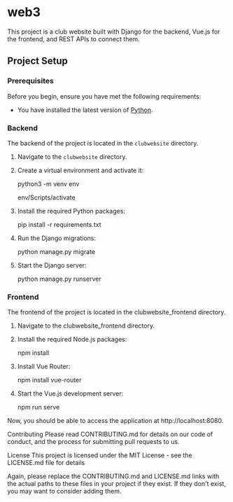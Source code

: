 # web3

This project is a club website built with Django for the backend, Vue.js for the frontend, and REST APIs to connect them.

## Project Setup

### Prerequisites

Before you begin, ensure you have met the following requirements:

- You have installed the latest version of [Python](https://www.python.org/downloads/).

### Backend

The backend of the project is located in the `clubwebsite` directory.

1. Navigate to the `clubwebsite` directory.

2. Create a virtual environment and activate it:

    python3 -m venv env

    env/Scripts/activate

3. Install the required Python packages:

    pip install -r requirements.txt

4. Run the Django migrations:

    python manage.py migrate

5. Start the Django server:
    
    python manage.py runserver


### Frontend
The frontend of the project is located in the clubwebsite_frontend directory.

1. Navigate to the clubwebsite_frontend directory.

2. Install the required Node.js packages:

    npm install

3. Install Vue Router:

    npm install vue-router

4. Start the Vue.js development server:

    npm run serve


Now, you should be able to access the application at http://localhost:8080.

Contributing
Please read CONTRIBUTING.md for details on our code of conduct, and the process for submitting pull requests to us.

License
This project is licensed under the MIT License - see the LICENSE.md file for details


Again, please replace the CONTRIBUTING.md and LICENSE.md links with the actual paths to these files in your project if they exist. If they don't exist, you may want to consider adding them.